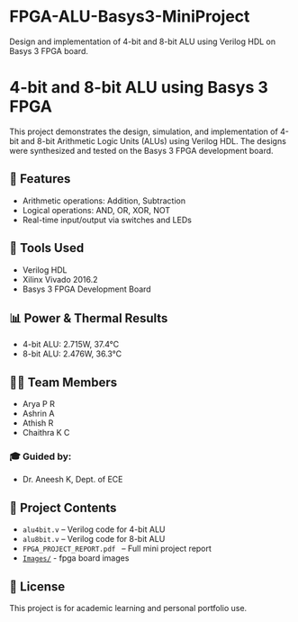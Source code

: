 # FPGA-ALU-Basys3-MiniProject
Design and implementation of 4-bit and 8-bit ALU using Verilog HDL on Basys 3 FPGA board.

# 4-bit and 8-bit ALU using Basys 3 FPGA

This project demonstrates the design, simulation, and implementation of 4-bit and 8-bit Arithmetic Logic Units (ALUs) using Verilog HDL. The designs were synthesized and tested on the Basys 3 FPGA development board.

## 🚀 Features
- Arithmetic operations: Addition, Subtraction
- Logical operations: AND, OR, XOR, NOT
- Real-time input/output via switches and LEDs

## 🔧 Tools Used
- Verilog HDL
- Xilinx Vivado 2016.2
- Basys 3 FPGA Development Board

## 📊 Power & Thermal Results
- 4-bit ALU: 2.715W, 37.4°C  
- 8-bit ALU: 2.476W, 36.3°C

## 👨‍💻 Team Members
- Arya P R  
- Ashrin A  
- Athish R  
- Chaithra K C

### 🎓 Guided by:
- Dr. Aneesh K, Dept. of ECE

## 📁 Project Contents
- `alu4bit.v` – Verilog code for 4-bit ALU
- `alu8bit.v` – Verilog code for 8-bit ALU
- `FPGA_PROJECT_REPORT.pdf ` – Full mini project report
- [`Images/`](./Images) - fpga board images

## 📌 License
This project is for academic learning and personal portfolio use.

